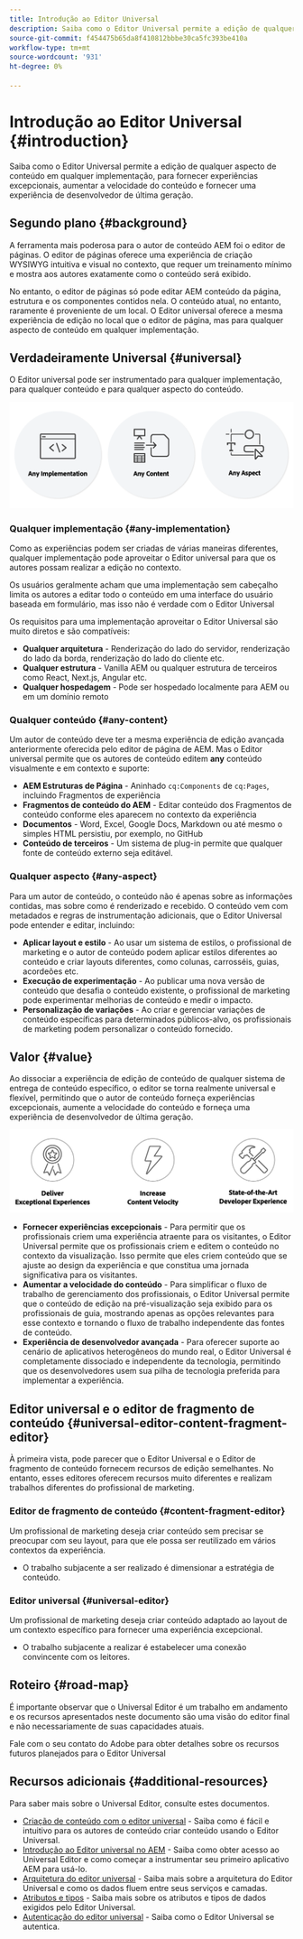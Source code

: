 ```yaml
---
title: Introdução ao Editor Universal
description: Saiba como o Editor Universal permite a edição de qualquer aspecto de conteúdo em qualquer implementação, para fornecer experiências excepcionais, aumentar a velocidade do conteúdo e fornecer uma experiência de desenvolvedor de última geração.
source-git-commit: f454475b65da8f410812bbbe30ca5fc393be410a
workflow-type: tm+mt
source-wordcount: '931'
ht-degree: 0%

---
```



# Introdução ao Editor Universal {#introduction}

Saiba como o Editor Universal permite a edição de qualquer aspecto de conteúdo em qualquer implementação, para fornecer experiências excepcionais, aumentar a velocidade do conteúdo e fornecer uma experiência de desenvolvedor de última geração.

## Segundo plano {#background}

A ferramenta mais poderosa para o autor de conteúdo AEM foi o editor de páginas. O editor de páginas oferece uma experiência de criação WYSIWYG intuitiva e visual no contexto, que requer um treinamento mínimo e mostra aos autores exatamente como o conteúdo será exibido.

No entanto, o editor de páginas só pode editar AEM conteúdo da página, estrutura e os componentes contidos nela. O conteúdo atual, no entanto, raramente é proveniente de um local. O Editor universal oferece a mesma experiência de edição no local que o editor de página, mas para qualquer aspecto de conteúdo em qualquer implementação.

## Verdadeiramente Universal {#universal}

O Editor universal pode ser instrumentado para qualquer implementação, para qualquer conteúdo e para qualquer aspecto do conteúdo.

![O que torna universal](assets/universal.png)

### Qualquer implementação {#any-implementation}

Como as experiências podem ser criadas de várias maneiras diferentes, qualquer implementação pode aproveitar o Editor universal para que os autores possam realizar a edição no contexto.

Os usuários geralmente acham que uma implementação sem cabeçalho limita os autores a editar todo o conteúdo em uma interface do usuário baseada em formulário, mas isso não é verdade com o Editor Universal

Os requisitos para uma implementação aproveitar o Editor Universal são muito diretos e são compatíveis:

* **Qualquer arquitetura** - Renderização do lado do servidor, renderização do lado da borda, renderização do lado do cliente etc.
* **Qualquer estrutura** - Vanilla AEM ou qualquer estrutura de terceiros como React, Next.js, Angular etc.
* **Qualquer hospedagem** - Pode ser hospedado localmente para AEM ou em um domínio remoto

### Qualquer conteúdo {#any-content}

Um autor de conteúdo deve ter a mesma experiência de edição avançada anteriormente oferecida pelo editor de página de AEM. Mas o Editor universal permite que os autores de conteúdo editem **any** conteúdo visualmente e em contexto e suporte:

* **AEM Estruturas de Página** - Aninhado `cq:Components` de `cq:Pages`, incluindo Fragmentos de experiência
* **Fragmentos de conteúdo do AEM** - Editar conteúdo dos Fragmentos de conteúdo conforme eles aparecem no contexto da experiência
* **Documentos** - Word, Excel, Google Docs, Markdown ou até mesmo o simples HTML persistiu, por exemplo, no GitHub
* **Conteúdo de terceiros** - Um sistema de plug-in permite que qualquer fonte de conteúdo externo seja editável.

### Qualquer aspecto {#any-aspect}

Para um autor de conteúdo, o conteúdo não é apenas sobre as informações contidas, mas sobre como é renderizado e recebido. O conteúdo vem com metadados e regras de instrumentação adicionais, que o Editor Universal pode entender e editar, incluindo:

* **Aplicar layout e estilo** - Ao usar um sistema de estilos, o profissional de marketing e o autor de conteúdo podem aplicar estilos diferentes ao conteúdo e criar layouts diferentes, como colunas, carrosséis, guias, acordeões etc.
* **Execução de experimentação** - Ao publicar uma nova versão de conteúdo que desafia o conteúdo existente, o profissional de marketing pode experimentar melhorias de conteúdo e medir o impacto.
* **Personalização de variações** - Ao criar e gerenciar variações de conteúdo específicas para determinados públicos-alvo, os profissionais de marketing podem personalizar o conteúdo fornecido.

## Valor {#value}

Ao dissociar a experiência de edição de conteúdo de qualquer sistema de entrega de conteúdo específico, o editor se torna realmente universal e flexível, permitindo que o autor de conteúdo forneça experiências excepcionais, aumente a velocidade do conteúdo e forneça uma experiência de desenvolvedor de última geração.

![O valor do Editor Universal](assets/value.png)

* **Fornecer experiências excepcionais** - Para permitir que os profissionais criem uma experiência atraente para os visitantes, o Editor Universal permite que os profissionais criem e editem o conteúdo no contexto da visualização. Isso permite que eles criem conteúdo que se ajuste ao design da experiência e que constitua uma jornada significativa para os visitantes.
* **Aumentar a velocidade do conteúdo** - Para simplificar o fluxo de trabalho de gerenciamento dos profissionais, o Editor Universal permite que o conteúdo de edição na pré-visualização seja exibido para os profissionais de guia, mostrando apenas as opções relevantes para esse contexto e tornando o fluxo de trabalho independente das fontes de conteúdo.
* **Experiência de desenvolvedor avançada** - Para oferecer suporte ao cenário de aplicativos heterogêneos do mundo real, o Editor Universal é completamente dissociado e independente da tecnologia, permitindo que os desenvolvedores usem sua pilha de tecnologia preferida para implementar a experiência.

## Editor universal e o editor de fragmento de conteúdo {#universal-editor-content-fragment-editor}

À primeira vista, pode parecer que o Editor Universal e o Editor de fragmento de conteúdo fornecem recursos de edição semelhantes. No entanto, esses editores oferecem recursos muito diferentes e realizam trabalhos diferentes do profissional de marketing.

### Editor de fragmento de conteúdo {#content-fragment-editor}

Um profissional de marketing deseja criar conteúdo sem precisar se preocupar com seu layout, para que ele possa ser reutilizado em vários contextos da experiência.

* O trabalho subjacente a ser realizado é dimensionar a estratégia de conteúdo.

### Editor universal {#universal-editor}

Um profissional de marketing deseja criar conteúdo adaptado ao layout de um contexto específico para fornecer uma experiência excepcional.

* O trabalho subjacente a realizar é estabelecer uma conexão convincente com os leitores.

## Roteiro {#road-map}

É importante observar que o Universal Editor é um trabalho em andamento e os recursos apresentados neste documento são uma visão do editor final e não necessariamente de suas capacidades atuais.

Fale com o seu contato do Adobe para obter detalhes sobre os recursos futuros planejados para o Editor Universal

## Recursos adicionais {#additional-resources}

Para saber mais sobre o Universal Editor, consulte estes documentos.

* [Criação de conteúdo com o editor universal](authoring.md) - Saiba como é fácil e intuitivo para os autores de conteúdo criar conteúdo usando o Editor Universal.
* [Introdução ao Editor universal no AEM](getting-started.md) - Saiba como obter acesso ao Universal Editor e como começar a instrumentar seu primeiro aplicativo AEM para usá-lo.
* [Arquitetura do editor universal](architecture.md) - Saiba mais sobre a arquitetura do Editor Universal e como os dados fluem entre seus serviços e camadas.
* [Atributos e tipos](attributes-types.md) - Saiba mais sobre os atributos e tipos de dados exigidos pelo Editor Universal.
* [Autenticação do editor universal](authentication.md) - Saiba como o Editor Universal se autentica.

